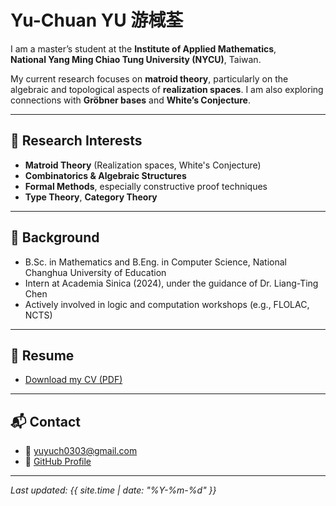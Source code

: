 # Yu-Chuan YU 游棫荃
I am a master’s student at the **Institute of Applied Mathematics**,  
**National Yang Ming Chiao Tung University (NYCU)**, Taiwan.

My current research focuses on **matroid theory**, particularly on the algebraic and topological aspects of **realization spaces**. I am also exploring connections with **Gröbner bases** and **White’s Conjecture**.

---

## 🔬 Research Interests

- **Matroid Theory** (Realization spaces, White's Conjecture)
- **Combinatorics & Algebraic Structures**
- **Formal Methods**, especially constructive proof techniques
- **Type Theory**, **Category Theory**

---

## 🧠 Background

- B.Sc. in Mathematics and B.Eng. in Computer Science, National Changhua University of Education  
- Intern at Academia Sinica (2024), under the guidance of Dr. Liang-Ting Chen  
- Actively involved in logic and computation workshops (e.g., FLOLAC, NCTS)

---

## 📄 Resume

- [Download my CV (PDF)](/yych_CV.pdf)

---

## 📬 Contact

- 📧 yuyuch0303@gmail.com  
- 🔗 [GitHub Profile](https://github.com/yych0303)

---
_Last updated: {{ site.time | date: "%Y-%m-%d" }}_
